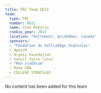 ```yaml
---
title: FRC Team 6622
team:
  type: FRC
  number: 6622
  name: Stan Robotix
  rookie_year: 2017
  location: "Outremont, Qu\xE9bec, Canada"
  sponsors:
  - "Fondation du Coll\xE8ge Stanislas"
  - ApescM
  - Argosy Foundation
  - Savoir faire linux
  - "Mon s\xE9rum"
  - Rona CDN
  - COLLEGE STANISLAS
---
```


No content has been added for this team